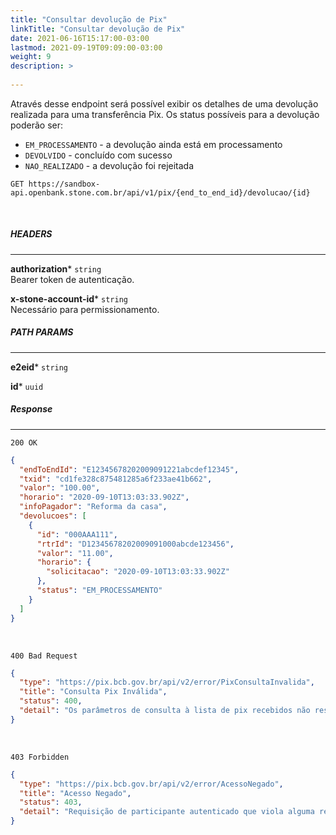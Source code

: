 ```yaml
---
title: "Consultar devolução de Pix"
linkTitle: "Consultar devolução de Pix"
date: 2021-06-16T15:17:00-03:00
lastmod: 2021-09-19T09:09:00-03:00
weight: 9
description: >
  
---
```


Através desse endpoint será possível exibir os detalhes de uma devolução realizada para uma transferência Pix. Os status possíveis para a devolução poderão ser:

* `EM_PROCESSAMENTO` - a devolução ainda está em processamento
* `DEVOLVIDO` - concluído com sucesso 
* `NAO_REALIZADO` - a devolução foi rejeitada


```
GET https://sandbox-api.openbank.stone.com.br/api/v1/pix/{end_to_end_id}/devolucao/{id}
```
<br>

##### **HEADERS**
---

**authorization*** `string`
<br> Bearer token de autenticação.

**x-stone-account-id*** `string`
<br> Necessário para permissionamento.


##### **PATH PARAMS**
---

**e2eid*** `string`
<br>

**id*** `uuid`
<br>

##### **Response**
---

```
200 OK
```

```json
{
  "endToEndId": "E12345678202009091221abcdef12345",
  "txid": "cd1fe328c875481285a6f233ae41b662",
  "valor": "100.00",
  "horario": "2020-09-10T13:03:33.902Z",
  "infoPagador": "Reforma da casa",
  "devolucoes": [
    {
      "id": "000AAA111",
      "rtrId": "D12345678202009091000abcde123456",
      "valor": "11.00",
      "horario": {
        "solicitacao": "2020-09-10T13:03:33.902Z"
      },
      "status": "EM_PROCESSAMENTO"
    }
  ]
}
```

<br>

```
400 Bad Request
```

```json
{
  "type": "https://pix.bcb.gov.br/api/v2/error/PixConsultaInvalida",
  "title": "Consulta Pix Inválida",
  "status": 400,
  "detail": "Os parâmetros de consulta à lista de pix recebidos não respeitam o schema ou não fazem sentido semanticamente."
}
```

<br>

```
403 Forbidden
```

```json
{
  "type": "https://pix.bcb.gov.br/api/v2/error/AcessoNegado",
  "title": "Acesso Negado",
  "status": 403,
  "detail": "Requisição de participante autenticado que viola alguma regra de autorização."
}
```
